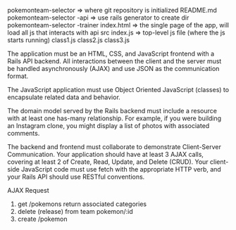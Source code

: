 pokemonteam-selector => where git repository is initialized
    README.md
    pokemonteam-selector -api => use rails generator to create dir
    pokemonteam-selector -trainer
        index.html => the single page of the app, will load all js that interacts with api
        src 
            index.js => top-level js file (where the js starts running)
            class1.js
            class2.js
            class3.js

The application must be an HTML, CSS, and JavaScript frontend with a Rails API backend. All interactions between the client and the server must be handled asynchronously (AJAX) and use JSON as the communication format.

The JavaScript application must use Object Oriented JavaScript (classes) to encapsulate related data and behavior.

The domain model served by the Rails backend must include a resource with at least one has-many relationship. For example, if you were building an Instagram clone, you might display a list of photos with associated comments.

The backend and frontend must collaborate to demonstrate Client-Server Communication. Your application should have at least 3 AJAX calls, covering at least 2 of Create, Read, Update, and Delete (CRUD). Your client-side JavaScript code must use fetch with the appropriate HTTP verb, and your Rails API should use RESTful conventions.


AJAX Request
1. get /pokemons return associated categories
2. delete (release) from team pokemon/:id
3. create /pokemon